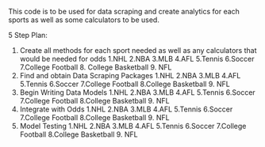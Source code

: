 This code is to be used for data scraping and create analytics for each sports as well as some calculators to be used. 

5 Step Plan: 

1. Create all methods for each sport needed as well as any calculators that would be needed for odds 
    1.NHL 
    2.NBA 
    3.MLB
    4.AFL
    5.Tennis 
    6.Soccer 
    7.College Football
    8. College Basketball
    9. NFL 
2. Find and obtain Data Scraping Packages
    1.NHL 
    2.NBA 
    3.MLB
    4.AFL
    5.Tennis 
    6.Soccer 
    7.College Football
    8.College Basketball
    9. NFL 
3. Begin Writing Data Models 
    1.NHL 
    2.NBA 
    3.MLB
    4.AFL
    5.Tennis 
    6.Soccer 
    7.College Football
    8.College Basketball
    9. NFL 
4. Integrate with Odds 
    1.NHL 
    2.NBA 
    3.MLB
    4.AFL
    5.Tennis 
    6.Soccer 
    7.College Football
    8.College Basketball
    9. NFL 
5. Model Testing
    1.NHL 
    2.NBA 
    3.MLB
    4.AFL
    5.Tennis 
    6.Soccer 
    7.College Football
    8.College Basketball
    9. NFL 